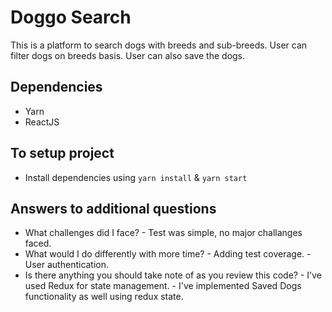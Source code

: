 # Doggo Search
This is a platform to search dogs with breeds and sub-breeds. User can filter dogs on breeds basis. User can also save the dogs.
## Dependencies
- Yarn
- ReactJS
## To setup project
- Install dependencies using `yarn install` & `yarn start`
## Answers to additional questions
- What challenges did I face?
        - Test was simple, no major challanges faced.
- What would I do differently with more time?
        - Adding test coverage.
        - User authentication.
- Is there anything you should take note of as you review this code?
        - I've used Redux for state management.
        - I've implemented Saved Dogs functionality as well using redux state.

